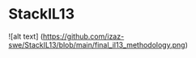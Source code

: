 # StackIL13

![alt text] (https://github.com/izaz-swe/StackIL13/blob/main/final_il13_methodology.png)
